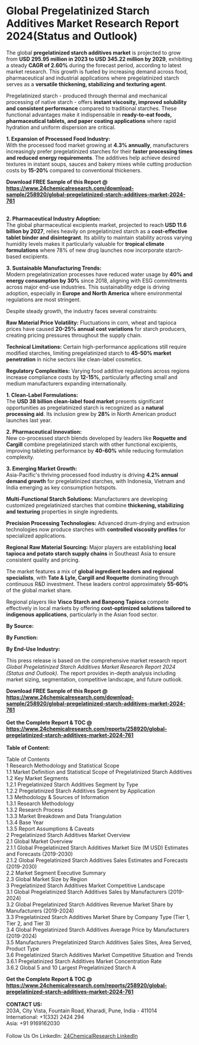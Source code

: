 <h1>Global Pregelatinized Starch Additives Market Research Report 2024(Status and Outlook)</h1><p>The global <strong>pregelatinized starch additives market</strong> is projected to grow from <strong>USD 295.95 million in 2023 to USD 345.22 million by 2029</strong>, exhibiting a steady <strong>CAGR of 2.60%</strong> during the forecast period, according to latest market research. This growth is fueled by increasing demand across food, pharmaceutical and industrial applications where pregelatinized starch serves as a <strong>versatile thickening, stabilizing and texturing agent</strong>.</p><p>Pregelatinized starch - produced through thermal and mechanical processing of native starch - offers <strong>instant viscosity, improved solubility and consistent performance</strong> compared to traditional starches. These functional advantages make it indispensable in <strong>ready-to-eat foods, pharmaceutical tablets, and paper coating applications</strong> where rapid hydration and uniform dispersion are critical.</p><p><strong>1. Expansion of Processed Food Industry:</strong><br>
With the processed food market growing at <strong>4.3% annually</strong>, manufacturers increasingly prefer pregelatinized starches for their <strong>faster processing times and reduced energy requirements</strong>. The additives help achieve desired textures in instant soups, sauces and bakery mixes while cutting production costs by <strong>15-20%</strong> compared to conventional thickeners.</p><div><b>Download FREE Sample of this Report @ 
            <a href="https://www.24chemicalresearch.com/download-sample/258920/global-pregelatinized-starch-additives-market-2024-761">
            https://www.24chemicalresearch.com/download-sample/258920/global-pregelatinized-starch-additives-market-2024-761</a></b></div><br><p><strong>2. Pharmaceutical Industry Adoption:</strong><br>
The global pharmaceutical excipients market, projected to reach <strong>USD 11.6 billion by 2027</strong>, relies heavily on pregelatinized starch as a <strong>cost-effective tablet binder and disintegrant</strong>. Its ability to maintain stability across varying humidity levels makes it particularly valuable for <strong>tropical climate formulations</strong> where 78% of new drug launches now incorporate starch-based excipients.</p><p><strong>3. Sustainable Manufacturing Trends:</strong><br>
Modern pregelatinization processes have reduced water usage by <strong>40% and energy consumption by 30%</strong> since 2018, aligning with ESG commitments across major end-use industries. This sustainability edge is driving adoption, especially in <strong>Europe and North America</strong> where environmental regulations are most stringent.</p><p>Despite steady growth, the industry faces several constraints:</p><p><strong>Raw Material Price Volatility:</strong> Fluctuations in corn, wheat and tapioca prices have caused <strong>20-25% annual cost variations</strong> for starch producers, creating pricing pressures throughout the supply chain.</p><p><strong>Technical Limitations:</strong> Certain high-performance applications still require modified starches, limiting pregelatinized starch to <strong>45-50% market penetration</strong> in niche sectors like clean-label cosmetics.</p><p><strong>Regulatory Complexities:</strong> Varying food additive regulations across regions increase compliance costs by <strong>12-15%</strong>, particularly affecting small and medium manufacturers expanding internationally.</p><p><strong>1. Clean-Label Formulations:</strong><br>
The <strong>USD 38 billion clean-label food market</strong> presents significant opportunities as pregelatinized starch is recognized as a <strong>natural processing aid</strong>. Its inclusion grew by <strong>28%</strong> in North American product launches last year.</p><p><strong>2. Pharmaceutical Innovation:</strong><br>
New co-processed starch blends developed by leaders like <strong>Roquette and Cargill</strong> combine pregelatinized starch with other functional excipients, improving tableting performance by <strong>40-60%</strong> while reducing formulation complexity.</p><p><strong>3. Emerging Market Growth:</strong><br>
Asia-Pacific's thriving processed food industry is driving <strong>4.2% annual demand growth</strong> for pregelatinized starches, with Indonesia, Vietnam and India emerging as key consumption hotspots.</p><p><strong>Multi-Functional Starch Solutions:</strong> Manufacturers are developing customized pregelatinized starches that combine <strong>thickening, stabilizing and texturing</strong> properties in single ingredients.</p><p><strong>Precision Processing Technologies:</strong> Advanced drum-drying and extrusion technologies now produce starches with <strong>controlled viscosity profiles</strong> for specialized applications.</p><p><strong>Regional Raw Material Sourcing:</strong> Major players are establishing <strong>local tapioca and potato starch supply chains</strong> in Southeast Asia to ensure consistent quality and pricing.</p><p>The market features a mix of <strong>global ingredient leaders and regional specialists</strong>, with <strong>Tate &amp; Lyle, Cargill and Roquette</strong> dominating through continuous R&amp;D investment. These leaders control approximately <strong>55-60%</strong> of the global market share.</p><p>Regional players like <strong>Visco Starch and Banpong Tapioca</strong> compete effectively in local markets by offering <strong>cost-optimized solutions tailored to indigenous applications</strong>, particularly in the Asian food sector.</p><p><strong>By Source:</strong></p><p><strong>By Function:</strong></p><p><strong>By End-Use Industry:</strong></p><p>This press release is based on the comprehensive market research report <em>Global Pregelatinized Starch Additives Market Research Report 2024 (Status and Outlook)</em>. The report provides in-depth analysis including market sizing, segmentation, competitive landscape, and future outlook.</p><div><b>Download FREE Sample of this Report @ 
            <a href="https://www.24chemicalresearch.com/download-sample/258920/global-pregelatinized-starch-additives-market-2024-761">
            https://www.24chemicalresearch.com/download-sample/258920/global-pregelatinized-starch-additives-market-2024-761</a></b></div><br><div><b>Get the Complete Report & TOC @ 
            <a href="https://www.24chemicalresearch.com/reports/258920/global-pregelatinized-starch-additives-market-2024-761">
            https://www.24chemicalresearch.com/reports/258920/global-pregelatinized-starch-additives-market-2024-761</a></b></div><br>
            <b>Table of Content:</b><p>Table of Contents<br />
1 Research Methodology and Statistical Scope<br />
1.1 Market Definition and Statistical Scope of Pregelatinized Starch Additives<br />
1.2 Key Market Segments<br />
1.2.1 Pregelatinized Starch Additives Segment by Type<br />
1.2.2 Pregelatinized Starch Additives Segment by Application<br />
1.3 Methodology & Sources of Information<br />
1.3.1 Research Methodology<br />
1.3.2 Research Process<br />
1.3.3 Market Breakdown and Data Triangulation<br />
1.3.4 Base Year<br />
1.3.5 Report Assumptions & Caveats<br />
2 Pregelatinized Starch Additives Market Overview<br />
2.1 Global Market Overview<br />
2.1.1 Global Pregelatinized Starch Additives Market Size (M USD) Estimates and Forecasts (2019-2030)<br />
2.1.2 Global Pregelatinized Starch Additives Sales Estimates and Forecasts (2019-2030)<br />
2.2 Market Segment Executive Summary<br />
2.3 Global Market Size by Region<br />
3 Pregelatinized Starch Additives Market Competitive Landscape<br />
3.1 Global Pregelatinized Starch Additives Sales by Manufacturers (2019-2024)<br />
3.2 Global Pregelatinized Starch Additives Revenue Market Share by Manufacturers (2019-2024)<br />
3.3 Pregelatinized Starch Additives Market Share by Company Type (Tier 1, Tier 2, and Tier 3)<br />
3.4 Global Pregelatinized Starch Additives Average Price by Manufacturers (2019-2024)<br />
3.5 Manufacturers Pregelatinized Starch Additives Sales Sites, Area Served, Product Type<br />
3.6 Pregelatinized Starch Additives Market Competitive Situation and Trends<br />
3.6.1 Pregelatinized Starch Additives Market Concentration Rate<br />
3.6.2 Global 5 and 10 Largest Pregelatinized Starch A</p><div><b>Get the Complete Report & TOC @ 
            <a href="https://www.24chemicalresearch.com/reports/258920/global-pregelatinized-starch-additives-market-2024-761">
            https://www.24chemicalresearch.com/reports/258920/global-pregelatinized-starch-additives-market-2024-761</a></b></div><br><b>CONTACT US:</b><br>
            203A, City Vista, Fountain Road, Kharadi, Pune, India - 411014<br>
            International: +1(332) 2424 294<br>
            Asia: +91 9169162030 <br><br>
            Follow Us On LinkedIn: <a href="https://www.linkedin.com/company/24chemicalresearch/">24ChemicalResearch LinkedIn</a>